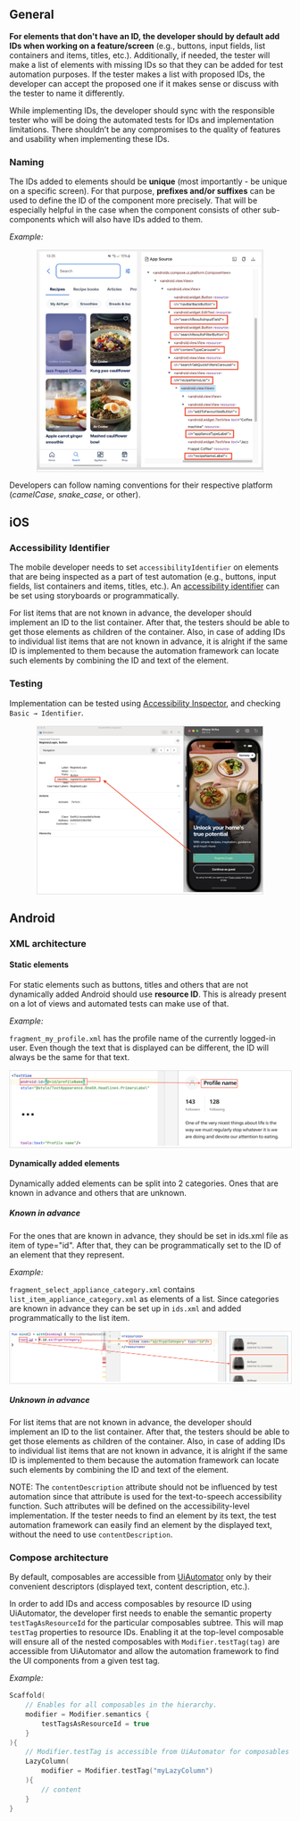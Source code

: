 ## General

**For elements that don't have an ID, the developer should by default add IDs when working on a feature/screen** (e.g., buttons, input fields, list containers and items, titles, etc.). Additionally, if needed, the tester will make a list of elements with missing IDs so that they can be added for test automation purposes. If the tester makes a list with proposed IDs, the developer can accept the proposed one if it makes sense or discuss with the tester to name it differently.

While implementing IDs, the developer should sync with the responsible tester who will be doing the automated tests for IDs and implementation limitations. There shouldn’t be any compromises to the quality of features and usability when implementing these IDs.

### Naming

The IDs added to elements should be **unique** (most importantly - be unique on a specific screen). For that purpose, **prefixes and/or suffixes** can be used to define the ID of the component more precisely. That will be especially helpful in the case when the component consists of other sub-components which will also have IDs added to them.

*Example:* 

<span style="display:block; border: 1px solid #e0e0e0; margin-top:15px; margin-bottom:15px; margin-left:auto; margin-right:auto; width:80%;">![Android Naming Example](/img/test_automation/TA_Naming.png)</span>

Developers can follow naming conventions for their respective platform (*camelCase*, *snake_case*, or other).

## iOS

### Accessibility Identifier

The mobile developer needs to set `accessibilityIdentifier` on elements that are being inspected as a part of test automation (e.g., buttons, input fields, list containers and items, titles, etc.). An [accessibility identifier](https://developer.apple.com/documentation/uikit/uiaccessibilityidentification/1623132-accessibilityidentifier) can be set using storyboards or programmatically.

For list items that are not known in advance, the developer should implement an ID to the list container. After that, the testers should be able to get those elements as children of the container. Also, in case of adding IDs to individual list items that are not known in advance, it is alright if the same ID is implemented to them because the automation framework can locate such elements by combining the ID and text of the element.

### Testing

Implementation can be tested using [Accessibility Inspector](https://developer.apple.com/videos/play/wwdc2019/257/), and checking `Basic → Identifier`.

<span style="display:block; border: 1px solid #e0e0e0; margin-top:15px; margin-bottom:15px; margin-left:auto; margin-right:auto; width:80%;">![iOS Accessibility Inspector](/img/test_automation/TA_iOS_Accessibility_Inspector.png)</span>

## Android

### XML architecture

#### Static elements

For static elements such as buttons, titles and others that are not dynamically added Android should use **resource ID**. This is already present on a lot of views and automated tests can make use of that.
 
*Example:*

`fragment_my_profile.xml` has the profile name of the currently logged-in user. Even though the text that is displayed can be different, the ID will always be the same for that text.

<span style="display:block; border: 1px solid #e0e0e0; margin-top:15px; margin-bottom:15px; margin-left:auto; margin-right:auto; width:100%;">![Android Static Element Example](/img/test_automation/TA_Android_Static.png)</span>

#### Dynamically added elements

Dynamically added elements can be split into 2 categories. Ones that are known in advance and others that are unknown.

##### Known in advance
For the ones that are known in advance, they should be set in ids.xml file as item of type="id". After that, they can be programmatically set to the ID of an element that they represent.

*Example:*

`fragment_select_appliance_category.xml` contains `list_item_appliance_category.xml` as elements of a list. Since categories are known in advance they can be set up in `ids.xml` and added programmatically to the list item.

<span style="display:block; border: 1px solid #e0e0e0; margin-top:15px; margin-bottom:15px; margin-left:auto; margin-right:auto; width:100%;">![Android Dynamic Element Example](/img/test_automation/TA_Android_Dynamic.png)</span>

##### Unknown in advance

For list items that are not known in advance, the developer should implement an ID to the list container. After that, the testers should be able to get those elements as children of the container. Also, in case of adding IDs to individual list items that are not known in advance, it is alright if the same ID is implemented to them because the automation framework can locate such elements by combining the ID and text of the element.

NOTE: The `contentDescription` attribute should not be influenced by test automation since that attribute is used for the text-to-speech accessibility function. Such attributes will be defined on the accessibility-level implementation. If the tester needs to find an element by its text, the test automation framework can easily find an element by the displayed text, without the need to use `contentDescription`.

### Compose architecture

By default, composables are accessible from [UiAutomator](https://developer.android.com/training/testing/other-components/ui-automator) only by their convenient descriptors (displayed text, content description, etc.). 

In order to add IDs and access composables by resource ID using UiAutomator, the developer first needs to enable the semantic property `testTagAsResourceId` for the particular composables subtree. This will map `testTag` properties to resource IDs. Enabling it at the top-level composable will ensure all of the nested composables with `Modifier.testTag(tag)` are accessible from UiAutomator and allow the automation framework to find the UI components from a given test tag.

*Example:*

```kotlin
Scaffold(
    // Enables for all composables in the hierarchy.
    modifier = Modifier.semantics {
        testTagsAsResourceId = true
    }
){
    // Modifier.testTag is accessible from UiAutomator for composables nested here.
    LazyColumn(
        modifier = Modifier.testTag("myLazyColumn")
    ){
        // content
    }
}
```
